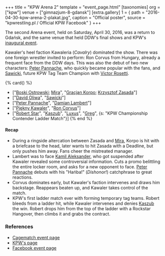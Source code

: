+++
title = "KPW Arena 2"
template = "event_page.html"
[taxonomies]
org = ["kpw"]
venue = ["gimnazjum-8-gdansk"]
[extra.gallery]
1 = { path = "2016-04-30-kpw-arena-2-plakat.jpg", caption = "Official poster", source = "kpwrestling.pl / Official KPW Facebook" }
+++

The second Arena event, held on Saturday, April 30, 2016, was a return to Gdańsk, and the same venue that held DDW's final shows and KPW's [inaugural event](@/e/kpw/2015-11-14-kpw-vs-the-world-hungary-for-kombat.md).

Kawaler's heel faction Kawaleria (_Cavalry_) dominated the show. There was one foreign wrestler invited to perform: Ron Corvus from Hungary, already a frequent face from the DDW days. This was also the debut of two new characters: [Peter Pannache](@/w/peter-pannache.md), who quickly became popular with the fans, and [Sawicki](@/w/sawicki.md), future KPW Tag Team Champion with [Victor Rosetti](@/w/rosetti.md).


{% card() %}
- ["[Boski Ostrowski](@/w/ostrowski.md); [Mira](@/w/mira.md)", "[Gracjan Korpo](@/w/gracjan-korpo.md);
    [Krzysztof Zasada](@/w/krzysztof-zasada.md)"]
- ["[David Oliwa](@/w/david-oliwa.md)", "[Sawicki](@/w/sawicki.md)"]
- ["[Peter Pannache](@/w/peter-pannache.md)", "[Damian Lambert](@/w/damien-rothschild.md)"]
- ["[Piękny Kawaler](@/w/piekny-kawaler.md)", "[Ron Corvus](@/w/ron-corvus.md)"]
- ["[Robert Star](@/w/robert-star.md)", "[Kaszub](@/w/kaszub.md)", "[Luxus](@/w/luxus.md)",
  "[Greg](@/w/greg.md)", {s: "KPW Championship Contender Ladder Match"}]
{% end %}

#### Recap

- During a ringside altercation between Zasada and [Mira](@/w/mira.md), Korpo is hit with a briefcase to the head, later wants to hit Zasada with a Deadline, but only pushes him away.
  Fans cheer the mistreated manager.
- Lambert was to face [Kamil Aleksander](@/w/kamil-aleksander.md), who got suspended after Kawaler revealed some controversial information. Cuts a promo belittling the entire locker room,
  and asks for a new opponent to face. [Peter Pannache](@/w/peter-pannache.md) debuts with his "Hańba!" (_Dishonor!_) catchphrase to great reactions.
- Corvus dominates early, but Kawaler's faction intervenes and draws him backstage. Reappears beaten up, and Kawaler takes control of the match.
- KPW's first ladder match ever with forming temporary tag teams. Robert bleeds from a ladder hit, while Kawaler intervenes and denies [Kaszub](@/w/kaszub.md) the win. Robert drops him
  from the top of the ladder with a Rockstar Hangover, then climbs it and grabs the contract.

### References

* [Cagematch event page](https://www.cagematch.net/?id=1&nr=153085)
* [KPW's page](https://kpwrestling.pl/events/kpw-arena-2/)
* [Facebook event page](https://www.facebook.com/events/947913448662744/)
